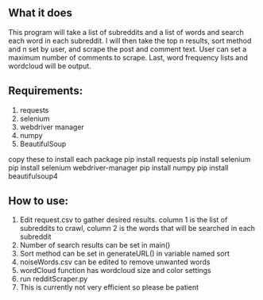 ## What it does
This program will take a list of subreddits and a list of words and search each word in each subreddit. I will then take the top n results, sort method and n set by user, and scrape the post and comment text. User can set a maximum number of comments to scrape. Last, word frequency lists and wordcloud will be output.

## Requirements:
1. requests
2. selenium
3. webdriver manager
4. numpy
5. BeautifulSoup

copy these to install each package
pip install requests
pip install selenium
pip install selenium webdriver-manager
pip install numpy
pip install beautifulsoup4

## How to use:
1. Edit request.csv to gather desired results. column 1 is the list of subreddits to crawl, column 2 is the words that will be searched in each subreddit 
2. Number of search results can be set in main()
3. Sort method can be set in generateURL() in variable named sort
4. noiseWords.csv can be edited to remove unwanted words
5. wordCloud function has wordcloud size and color settings
6. run redditScraper.py
7. This is currently not very efficient so please be patient